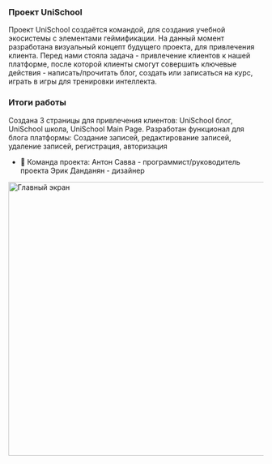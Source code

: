 ### Проект UniSchool
Проект UniSchool создаётся командой, для создания учебной экосистемы с элементами геймификации.
На данный момент разработана визуальный концепт будущего проекта, для привлечения клиента.
Перед нами стояла задача - привлечение клиентов к нашей платформе, после 
которой клиенты смогут совершить ключевые действия - написать/прочитать блог, создать или записаться на курс, играть в игры для тренировки интеллекта.


### Итоги работы
Создана 3 страницы для привлечения клиентов: UniSchool блог, UniSchool школа, UniSchool Main Page.
Разработан функционал для блога платформы: Создание записей, редактирование записей, удаление записей, регистрация, авторизация


- 👯 Команда проекта: Антон Савва - программист/руководитель проекта
Эрик Данданян - дизайнер



<img width="540" alt="Главный экран" src="https://lh3.googleusercontent.com/u/0/drive-viewer/AFDK6gPg21khnA3Q5iPRKVTsOK71k6PSppSNxayx0xjLQqeXElpEbDRs0RMvGjDfX6uG0duSVb_L2QXNGo7kgUYQjkKnLsx-cQ=w1920-h1002">
